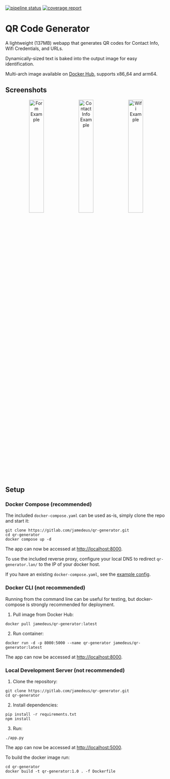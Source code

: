 [![pipeline status](https://gitlab.com/jamedeus/qr-generator/badges/master/pipeline.svg)](https://gitlab.com/jamedeus/qr-generator/-/commits/master)
[![coverage report](https://gitlab.com/jamedeus/qr-generator/badges/master/coverage.svg)](https://gitlab.com/jamedeus/qr-generator/-/commits/master)

# QR Code Generator

A lightweight (137MB) webapp that generates QR codes for Contact Info, Wifi Credentials, and URLs.

Dynamically-sized text is baked into the output image for easy identification.

Multi-arch image available on [Docker Hub](https://hub.docker.com/r/jamedeus/qr-generator), supports x86_64 and arm64.

## Screenshots

<p align="center">
  <img src="https://gitlab.com/jamedeus/qr-generator/-/raw/master/img/example1.png" width="30%" alt="Form Example">
  <img src="https://gitlab.com/jamedeus/qr-generator/-/raw/master/img/example2.png" width="30%" alt="Contact Info Example">
  <img src="https://gitlab.com/jamedeus/qr-generator/-/raw/master/img/example3.png" width="30%" alt="Wifi Example">
</p>

## Setup

### Docker Compose (recommended)

The included `docker-compose.yaml` can be used as-is, simply clone the repo and start it:
```
git clone https://gitlab.com/jamedeus/qr-generator.git
cd qr-generator
docker compose up -d
```
The app can now be accessed at [http://localhost:8000](http://localhost:8000).

To use the included reverse proxy, configure your local DNS to redirect `qr-generator.lan/` to the IP of your docker host.

If you have an existing `docker-compose.yaml`, see the [example config](/docker-compose.yaml).

### Docker CLI (not recommended)

Running from the command line can be useful for testing, but docker-compose is strongly recommended for deployment.

1. Pull image from Docker Hub:
```
docker pull jamedeus/qr-generator:latest
```

2. Run container:
```
docker run -d -p 8000:5000 --name qr-generator jamedeus/qr-generator:latest
```
The app can now be accessed at [http://localhost:8000](http://localhost:8000).

### Local Development Server (not recommended)

1. Clone the repository:
```
git clone https://gitlab.com/jamedeus/qr-generator.git
cd qr-generator
```

2. Install dependencies:
```
pip install -r requirements.txt
npm install
```

3. Run:
```
./app.py
```

The app can now be accessed at [http://localhost:5000](http://localhost:5000).

To build the docker image run:
```
cd qr-generator
docker build -t qr-generator:1.0 . -f Dockerfile
```
